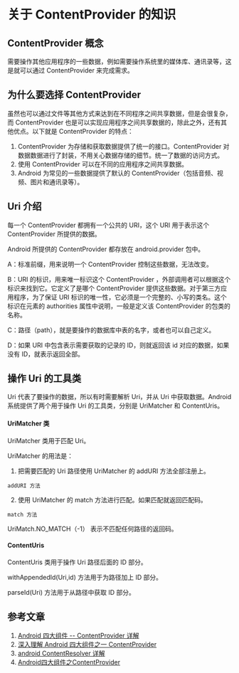 # 关于 ContentProvider 的知识

## ContentProvider 概念

需要操作其他应用程序的一些数据，例如需要操作系统里的媒体库、通讯录等，这是就可以通过 ContentProvider 来完成需求。

## 为什么要选择 ContentProvider

虽然也可以通过文件等其他方式来达到在不同程序之间共享数据，但是会很复杂，而 ContentProvider 也是可以实现应用程序之间共享数据的，除此之外，还有其他优点。以下就是 ContentProvider 的特点：

1. ContentProvider 为存储和获取数据提供了统一的接口。ContentProvider 对数据数据进行了封装，不用关心数据存储的细节。统一了数据的访问方式。
2. 使用 ContentProvider 可以在不同的应用程序之间共享数据。
3. Android 为常见的一些数据提供了默认的 ContentProvider（包括音频、视频、图片和通讯录等）。



## Uri 介绍

每一个 ContentProvider 都拥有一个公共的 URI，这个 URI 用于表示这个 ContentProvider 所提供的数据。

Android 所提供的 ContentProvider 都存放在 android.provider 包中。

A：标准前缀，用来说明一个 ContentProvider 控制这些数据，无法改变。

B：URI 的标识，用来唯一标识这个 ContentProvider ，外部调用者可以根据这个标识来找到它。它定义了是哪个 ContentProvider 提供这些数据。对于第三方应用程序，为了保证 URI 标识的唯一性，它必须是一个完整的、小写的类名。这个标识在元素的 authorities 属性中说明，一般是定义该 ContentProvider 的包类的名称。

C：路径（path），就是要操作的数据库中表的名字，或者也可以自己定义。

D：如果 URI 中包含表示需要获取的记录的 ID，则就返回该 id 对应的数据，如果没有 ID，就表示返回全部。

## 操作 Uri 的工具类

Uri 代表了要操作的数据，所以有时需要解析 Uri，并从 Uri 中获取数据。Android 系统提供了两个用于操作 Uri 的工具类，分别是 UriMatcher 和 ContentUris。

#### UriMatcher 类

UriMatcher 类用于匹配 Uri。

UriMatcher 的用法是：

1. 把需要匹配的 Uri 路径使用 UriMatcher 的 addURI 方法全部注册上。

```
addURI 方法
```



2. 使用 UriMatcher 的 match 方法进行匹配。如果匹配就返回匹配码。

```
match 方法
```



UriMatch.NO_MATCH（-1） 表示不匹配任何路径的返回码。

#### ContentUris

ContentUris 类用于操作 Uri 路径后面的 ID 部分。

withAppendedId(Uri,id) 方法用于为路径加上 ID 部分。

parseId(Uri) 方法用于从路径中获取 ID 部分。



## 参考文章

1. [Android 四大组件 -- ContentProvider 详解](https://www.cnblogs.com/0927wyj/p/5385565.html)
2. [深入理解 Android 四大组件之一 ContentProvider](https://blog.csdn.net/hehe26/article/details/51784355)
3. [android ContentResolver 详解](https://blog.csdn.net/cankingapp/article/details/7792999)
4. [Android四大组件之ContentProvider](https://www.jianshu.com/p/540a62ec37ea)

